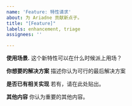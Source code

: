 ```yaml
---
name: 'Feature: 特性请求'
about: 为 Ariadne 贡献新点子。
title: "[Feature]"
labels: enhancement, triage
assignees: ''

---
```


**使用场景.**
这个新特性可以在什么时候派上用场？

**你想要的解决方案**
描述你认为可行的最后解决方案

**是否已有相关实现**
若有，请在此处贴出。

**其他内容**
你认为重要的其他内容。
